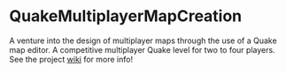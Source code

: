 # QuakeMultiplayerMapCreation
A venture into the design of multiplayer maps through the use of a Quake map editor.
A competitive multiplayer Quake level for two to four players.
See the project [wiki](https://github.com/VinylKnight/QuakeMultiplayerMapCreation/wiki) for more info!
